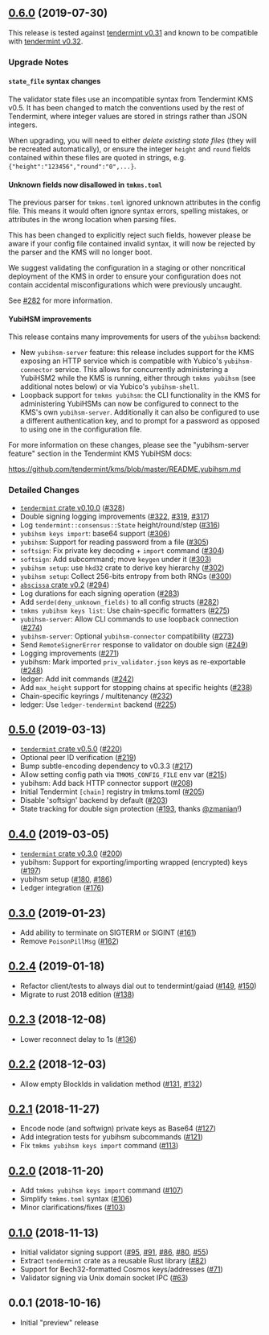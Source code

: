 ## [0.6.0] (2019-07-30)

This release is tested against [tendermint v0.31] and known to be compatible
with [tendermint v0.32].

### Upgrade Notes

#### `state_file` syntax changes

The validator state files use an incompatible syntax from Tendermint KMS v0.5.
It has been changed to match the conventions used by the rest of Tendermint,
where integer values are stored in strings rather than JSON integers.

When upgrading, you will need to either *delete existing state files* 
(they will be recreated automatically), or ensure the integer `height` and
`round` fields contained within these files are quoted in strings, e.g.
`{"height":"123456","round":"0",...}`.

#### Unknown fields now disallowed in `tmkms.toml`

The previous parser for `tmkms.toml` ignored unknown attributes in the
config file. This means it would often ignore syntax errors, spelling mistakes,
or attributes in the wrong location when parsing files.

This has been changed to explicitly reject such fields, however please be aware
if your config file contained invalid syntax, it will now be rejected by the
parser and the KMS will no longer boot.

We suggest validating the configuration in a staging or other noncritical
deployment of the KMS in order to ensure your configuration does not contain
accidental misconfigurations which were previously uncaught.

See [#282] for more information.

#### YubiHSM improvements

This release contains many improvements for users of the `yubihsm` backend:

- New `yubihsm-server` feature: this release includes support for the KMS
  exposing an HTTP service which is compatible with Yubico's
  `yubihsm-connector` service. This allows for concurrently administering
  a YubiHSM2 while the KMS is running, either through `tmkms yubihsm`
  (see additional notes below) or via Yubico's `yubihsm-shell`.
- Loopback support for `tmkms yubihsm`: the CLI functionality in the KMS for
  administering YubiHSMs can now be configured to connect to the KMS's
  own `yubihsm-server`. Additionally it can also be configured to use a
  different authentication key, and to prompt for a password as opposed to
  using one in the configuration file.

For more information on these changes, please see the "yubihsm-server feature"
section in the Tendermint KMS YubiHSM docs:

<https://github.com/tendermint/kms/blob/master/README.yubihsm.md>

### Detailed Changes

- [`tendermint` crate v0.10.0] ([#328])
- Double signing logging improvements ([#322], [#319], [#317])
- Log `tendermint::consensus::State` height/round/step ([#316])
- `yubihsm keys import`: base64 support ([#306])
- `yubihsm`: Support for reading password from a file ([#305])
- `softsign`: Fix private key decoding + `import` command ([#304])
- `softsign`: Add subcommand; move `keygen` under it ([#303])
- `yubihsm setup`: use `hkd32` crate to derive key hierarchy ([#302])
- `yubihsm setup`: Collect 256-bits entropy from both RNGs ([#300])
- [`abscissa` crate v0.2] ([#294])
- Log durations for each signing operation ([#283])
- Add `serde(deny_unknown_fields)` to all config structs ([#282])
- `tmkms yubihsm keys list`: Use chain-specific formatters ([#275])
- `yubihsm-server`: Allow CLI commands to use loopback connection ([#274])
- `yubihsm-server`: Optional `yubihsm-connector` compatibility ([#273])
- Send `RemoteSignerError` response to validator on double sign ([#249])
- Logging improvements ([#271])
- yubihsm: Mark imported `priv_validator.json` keys as re-exportable ([#248])
- ledger: Add init commands ([#242])
- Add `max_height` support for stopping chains at specific heights ([#238])
- Chain-specific keyrings / multitenancy ([#232])
- ledger: Use `ledger-tendermint` backend ([#225])

## [0.5.0] (2019-03-13)

- [`tendermint` crate v0.5.0] ([#220])
- Optional peer ID verification ([#219])
- Bump subtle-encoding dependency to v0.3.3 ([#217])
- Allow setting config path via `TMKMS_CONFIG_FILE` env var ([#215])
- yubihsm: Add back HTTP connector support ([#208])
- Initial Tendermint `[chain]` registry in tmkms.toml ([#205])
- Disable 'softsign' backend by default ([#203])
- State tracking for double sign protection ([#193], thanks [@zmanian]!)

## [0.4.0] (2019-03-05)

- [`tendermint` crate v0.3.0] ([#200])
- yubihsm: Support for exporting/importing wrapped (encrypted) keys ([#197])
- yubihsm setup ([#180], [#186])
- Ledger integration ([#176])

## [0.3.0] (2019-01-23)

- Add ability to terminate on SIGTERM or SIGINT ([#161])
- Remove `PoisonPillMsg` ([#162]) 

## [0.2.4] (2019-01-18)

- Refactor client/tests to always dial out to tendermint/gaiad ([#149], [#150])
- Migrate to rust 2018 edition ([#138])

## [0.2.3] (2018-12-08)

- Lower reconnect delay to 1s ([#136])

## [0.2.2] (2018-12-03)

- Allow empty BlockIds in validation method ([#131], [#132])

## [0.2.1] (2018-11-27)

- Encode node (and softwign) private keys as Base64 ([#127])
- Add integration tests for yubihsm subcommands ([#121])
- Fix `tmkms yubihsm keys import` command ([#113])

## [0.2.0] (2018-11-20)

- Add `tmkms yubihsm keys import` command ([#107])
- Simplify `tmkms.toml` syntax ([#106])
- Minor clarifications/fixes ([#103])

## [0.1.0] (2018-11-13)

- Initial validator signing support ([#95], [#91], [#86], [#80], [#55])
- Extract `tendermint` crate as a reusable Rust library ([#82])
- Support for Bech32-formatted Cosmos keys/addresses ([#71])
- Validator signing via Unix domain socket IPC ([#63])

## 0.0.1 (2018-10-16)

- Initial "preview" release

[0.6.0]: https://github.com/tendermint/kms/pull/329
[tendermint v0.31]: https://github.com/tendermint/tendermint/blob/master/CHANGELOG.md#v0316
[tendermint v0.32]: https://github.com/tendermint/tendermint/blob/master/CHANGELOG.md#v0320
[`abscissa` crate v0.2]: https://github.com/iqlusioninc/abscissa/pull/98
[`tendermint` crate v0.10.0]: https://github.com/tendermint/kms/pull/328
[#328]: https://github.com/tendermint/kms/pull/328
[#322]: https://github.com/tendermint/kms/pull/322
[#319]: https://github.com/tendermint/kms/pull/319
[#317]: https://github.com/tendermint/kms/pull/317
[#316]: https://github.com/tendermint/kms/pull/316
[#307]: https://github.com/tendermint/kms/pull/307
[#306]: https://github.com/tendermint/kms/pull/306
[#305]: https://github.com/tendermint/kms/pull/305
[#304]: https://github.com/tendermint/kms/pull/304
[#303]: https://github.com/tendermint/kms/pull/303
[#302]: https://github.com/tendermint/kms/pull/302
[#300]: https://github.com/tendermint/kms/pull/300
[#294]: https://github.com/tendermint/kms/pull/288
[#283]: https://github.com/tendermint/kms/pull/283
[#282]: https://github.com/tendermint/kms/pull/282
[#280]: https://github.com/tendermint/kms/pull/280
[#275]: https://github.com/tendermint/kms/pull/275
[#274]: https://github.com/tendermint/kms/pull/274
[#273]: https://github.com/tendermint/kms/pull/273
[#249]: https://github.com/tendermint/kms/pull/249
[#271]: https://github.com/tendermint/kms/pull/271
[#248]: https://github.com/tendermint/kms/pull/248
[#242]: https://github.com/tendermint/kms/pull/242
[#238]: https://github.com/tendermint/kms/pull/238
[#232]: https://github.com/tendermint/kms/pull/232
[#225]: https://github.com/tendermint/kms/pull/225
[0.5.0]: https://github.com/tendermint/kms/pull/222
[`tendermint` crate v0.5.0]: https://crates.io/crates/tendermint/0.5.0
[#220]: https://github.com/tendermint/kms/pull/220
[#219]: https://github.com/tendermint/kms/pull/219
[#217]: https://github.com/tendermint/kms/pull/217
[#215]: https://github.com/tendermint/kms/pull/215
[#208]: https://github.com/tendermint/kms/pull/208
[#205]: https://github.com/tendermint/kms/pull/205
[#203]: https://github.com/tendermint/kms/pull/223
[#193]: https://github.com/tendermint/kms/pull/193
[@zmanian]: https://github.com/zmanian
[0.4.0]: https://github.com/tendermint/kms/pull/201
[`tendermint` crate v0.3.0]: https://crates.io/crates/tendermint/0.3.0
[#200]: https://github.com/tendermint/kms/pull/200
[#197]: https://github.com/tendermint/kms/pull/197
[#186]: https://github.com/tendermint/kms/pull/186
[#180]: https://github.com/tendermint/kms/pull/180
[#176]: https://github.com/tendermint/kms/pull/176
[0.3.0]: https://github.com/tendermint/kms/pull/165
[#161]: https://github.com/tendermint/kms/pull/161
[#162]: https://github.com/tendermint/kms/pull/162
[0.2.4]: https://github.com/tendermint/kms/pull/156
[#149]: https://github.com/tendermint/kms/pull/149
[#150]: https://github.com/tendermint/kms/pull/150
[#138]: https://github.com/tendermint/kms/pull/138
[0.2.3]: https://github.com/tendermint/kms/pull/137
[#136]: https://github.com/tendermint/kms/pull/136
[0.2.2]: https://github.com/tendermint/kms/pull/134
[#132]: https://github.com/tendermint/kms/pull/132
[#131]: https://github.com/tendermint/kms/pull/131
[0.2.1]: https://github.com/tendermint/kms/pull/126
[#127]: https://github.com/tendermint/kms/pull/127
[#121]: https://github.com/tendermint/kms/pull/121
[#113]: https://github.com/tendermint/kms/pull/113
[0.2.0]: https://github.com/tendermint/kms/pull/108
[#107]: https://github.com/tendermint/kms/pull/107
[#106]: https://github.com/tendermint/kms/pull/106
[#103]: https://github.com/tendermint/kms/pull/103
[0.1.0]: https://github.com/tendermint/kms/pull/100
[#95]: https://github.com/tendermint/kms/pull/95
[#91]: https://github.com/tendermint/kms/pull/91
[#86]: https://github.com/tendermint/kms/pull/86
[#82]: https://github.com/tendermint/kms/pull/82
[#80]: https://github.com/tendermint/kms/pull/80
[#71]: https://github.com/tendermint/kms/pull/71
[#63]: https://github.com/tendermint/kms/pull/63
[#55]: https://github.com/tendermint/kms/pull/55
